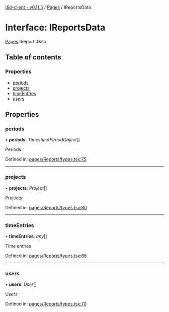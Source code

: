 [did-client - v0.11.5](../README.md) / [Pages](../modules/pages.md) / IReportsData

# Interface: IReportsData

[Pages](../modules/pages.md).IReportsData

## Table of contents

### Properties

- [periods](pages.ireportsdata.md#periods)
- [projects](pages.ireportsdata.md#projects)
- [timeEntries](pages.ireportsdata.md#timeentries)
- [users](pages.ireportsdata.md#users)

## Properties

### periods

• **periods**: *TimesheetPeriodObject*[]

Periods

Defined in: [pages/Reports/types.tsx:75](https://github.com/Puzzlepart/did/blob/dev/client/pages/Reports/types.tsx#L75)

___

### projects

• **projects**: *Project*[]

Projects

Defined in: [pages/Reports/types.tsx:80](https://github.com/Puzzlepart/did/blob/dev/client/pages/Reports/types.tsx#L80)

___

### timeEntries

• **timeEntries**: *any*[]

Time entries

Defined in: [pages/Reports/types.tsx:65](https://github.com/Puzzlepart/did/blob/dev/client/pages/Reports/types.tsx#L65)

___

### users

• **users**: *User*[]

Users

Defined in: [pages/Reports/types.tsx:70](https://github.com/Puzzlepart/did/blob/dev/client/pages/Reports/types.tsx#L70)

